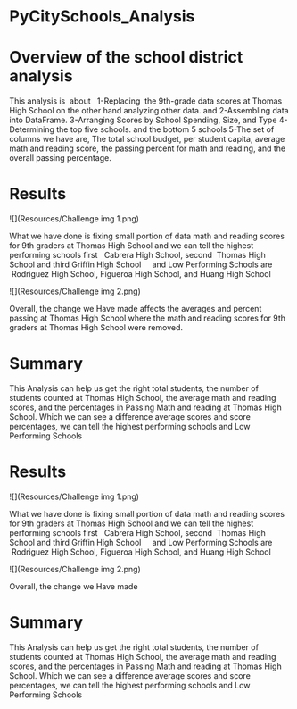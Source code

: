 # PyCitySchools_Analysis 



# Overview of the school district analysis
This analysis is  about  
1-Replacing  the 9th-grade data scores at Thomas High School on the other hand analyzing other data. and
2-Assembling data into DataFrame.
3-Arranging Scores by School Spending, Size, and Type
4-Determining the top five schools. and the bottom 5 schools
5-The set of columns we have are, The total school budget, per student capita, average math and reading score, the passing percent for math and reading, and the overall passing percentage.




# Results



  ![](Resources/Challenge img 1.png)




What we have done is fixing small portion of data math and reading scores for 9th graders at Thomas High School and we can tell the highest performing schools first   Cabrera High School, second  Thomas High School and third Griffin High School     and Low Performing Schools are  Rodriguez High School, Figueroa High School, and Huang High School



   ![](Resources/Challenge img 2.png)

Overall, the change we Have made affects the averages and percent passing at Thomas High School where the math and reading scores for 9th graders at Thomas High School were removed.

# Summary
This Analysis can help us get the right total students, the number of students counted at Thomas High School, the average math and reading scores, and the percentages in Passing Math and reading at Thomas High School. Which we can see a difference average scores and score percentages, we can tell the highest performing schools
and Low Performing Schools

# Results


![](Resources/Challenge img 1.png)




What we have done is fixing small portion of data math and reading scores for 9th graders at Thomas High School and we can tell the highest performing schools first   Cabrera High School, second  Thomas High School and third Griffin High School     and Low Performing Schools are  Rodriguez High School, Figueroa High School, and Huang High School


![](Resources/Challenge img 2.png)

Overall, the change we Have made

# Summary
This Analysis can help us get the right total students, the number of students counted at Thomas High School, the average math and reading scores, and the percentages in Passing Math and reading at Thomas High School. Which we can see a difference average scores and score percentages, we can tell the highest performing schools
and Low Performing Schools
